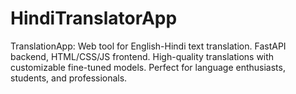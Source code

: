 # HindiTranslatorApp
TranslationApp: Web tool for English-Hindi text translation. FastAPI backend, HTML/CSS/JS frontend. High-quality translations with customizable fine-tuned models. Perfect for language enthusiasts, students, and professionals.
